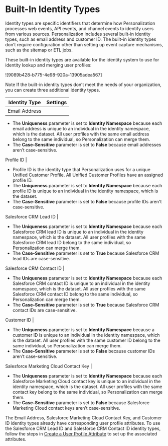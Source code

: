 

# Built-In Identity Types

Identity types are specific identifiers that determine how Personalization
processes web events, API events, and channel events to identify users from
various sources. Personalization includes several built-in identity types,
such as email address and customer ID. The built-in identity types don’t
require configuration other than setting up event capture mechanisms, such as
the sitemap or ETL jobs.

These built-in identity types are available for the identity system to use for
identity lookup and merging user profiles:

![9089b428-b775-4e98-920a-13905adea567]

Note If the built-in identity types don’t meet the needs of your organization,
you can create three additional identity types.

Identity Type | Settings  
---|---  
Email Address | 

  * The **Uniqueness** parameter is set to **Identity Namespace** because each email address is unique to an individual in the identity namespace, which is the dataset. All user profiles with the same email address belong to the same individual, so Personalization can merge them.
  * The **Case-Sensitive** parameter is set to **False** because email addresses aren’t case-sensitive.

  
Profile ID | 

  * Profile ID is the identity type that Personalization uses for a unique Unified Customer Profile. All Unified Customer Profiles have an assigned profile ID.
  * The **Uniqueness** parameter is set to **Identity Namespace** because each profile ID is unique to an individual in the identity namespace, which is the dataset. 
  * The **Case-Sensitive** parameter is set to **False** because profile IDs aren't case-sensitive.

  
Salesforce CRM Lead ID | 

  * The **Uniqueness** parameter is set to **Identity Namespace** because each Salesforce CRM lead ID is unique to an individual in the identity namespace, which is the dataset. All user profiles with the same Salesforce CRM lead ID belong to the same individual, so Personalization can merge them.
  * The **Case-Sensitive** parameter is set to **True** because Salesforce CRM lead IDs are case-sensitive.

  
Salesforce CRM Contact ID | 

  * The **Uniqueness** parameter is set to **Identity Namespace** because each Salesforce CRM contact ID is unique to an individual in the identity namespace, which is the dataset. All user profiles with the same Salesforce CRM contact ID belong to the same individual, so Personalization can merge them.
  * The **Case-Sensitive** parameter is set to **True** because Salesforce CRM contact IDs are case-sensitive.

  
Customer ID | 

  * The **Uniqueness** parameter is set to **Identity Namespace** because a customer ID is unique to an individual in the identity namespace, which is the dataset. All user profiles with the same customer ID belong to the same individual, so Personalization can merge them.
  * The **Case-Sensitive** parameter is set to **False** because customer IDs aren’t case-sensitive.

  
Salesforce Marketing Cloud Contact Key | 

  * The **Uniqueness** parameter is set to **Identity Namespace** because each Salesforce Marketing Cloud contact key is unique to an individual in the identity namespace, which is the dataset. All user profiles with the same contact key belong to the same individual, so Personalization can merge them.
  * The **Case-Sensitive** parameter is set to **False** because Salesforce Marketing Cloud contact keys aren’t case-sensitive.

  
  
The Email Address, Salesforce Marketing Cloud Contact Key, and Customer ID
identity types already have corresponding user profile attributes. To use the
Salesforce CRM Lead ID and Salesforce CRM Contact ID identity types, follow
the steps in [Create a User Profile
Attribute](https://help.salesforce.com/s/articleView?id=sf.mc_pers_user_profile_attributes_create.htm&language=en_US&type=5
"User profile attributes can collect data you can use in segmentation,
reporting, or with integrated third-party systems. For example, if you create
a form in Personalization, you can assign each field to an existing attribute.
Depending on the configuration of your dataset, the attributes can either
collect the data for reporting, or can write it to a third-party integrated
system.") to set up the associated attributes.


